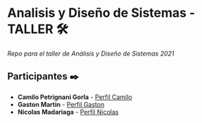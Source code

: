 # Analisis y Diseño de Sistemas - TALLER 🛠️

_Repo para el taller de Análisis y Diseño de Sistemas 2021_

## Participantes ✒️

* **Camilo Petrignani Gorla** - [Perfil Camilo](https://github.com/camilo-pg)
* **Gaston Martin** - [Perfil Gaston](https://github.com/Gaaston12)
* **Nicolas Madariaga** - [Perfil Nicolas](https://github.com/NicoMadariaga)
